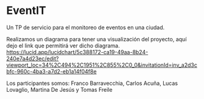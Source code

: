 # EventIT
Un TP de servicio para el monitoreo de eventos en una ciudad.


Realizamos un diagrama para tener una visualización del proyecto, aquí dejo el link que permitirá ver dicho diagrama.
https://lucid.app/lucidchart/5c388172-ca19-49aa-8b24-240e7a4d23ec/edit?viewport_loc=34%2C494%2C1951%2C855%2C0_0&invitationId=inv_a2d3cbfc-960c-4ba3-a7d2-eb1a14f04f8e

Los participantes somos: Franco Barravecchia, Carlos Acuña, Lucas Lovaglio, Martina De Jesús y Tomas Freile
